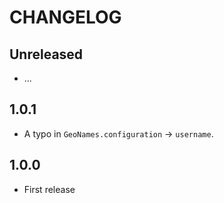 # CHANGELOG

## Unreleased

- ...

## 1.0.1

- A typo in `GeoNames.configuration` -> `username`.

## 1.0.0

- First release
